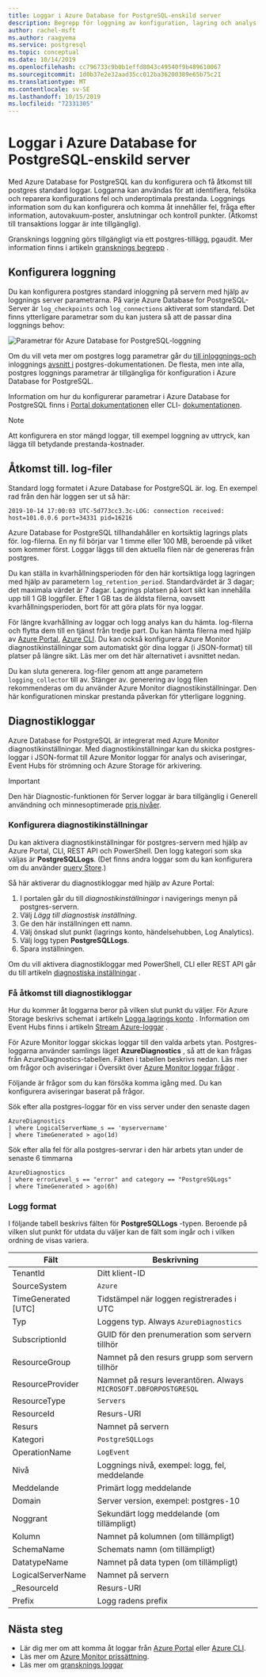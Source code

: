 ```yaml
---
title: Loggar i Azure Database for PostgreSQL-enskild server
description: Begrepp för loggning av konfiguration, lagring och analys i Azure Database for PostgreSQL-enskild server
author: rachel-msft
ms.author: raagyema
ms.service: postgresql
ms.topic: conceptual
ms.date: 10/14/2019
ms.openlocfilehash: cc796733c9b0b1effd8043c49540f9b489610067
ms.sourcegitcommit: 1d0b37e2e32aad35cc012ba36200389e65b75c21
ms.translationtype: MT
ms.contentlocale: sv-SE
ms.lasthandoff: 10/15/2019
ms.locfileid: "72331305"
---
```

# <a name="logs-in-azure-database-for-postgresql---single-server"></a>Loggar i Azure Database for PostgreSQL-enskild server
Med Azure Database for PostgreSQL kan du konfigurera och få åtkomst till postgres standard loggar. Loggarna kan användas för att identifiera, felsöka och reparera konfigurations fel och underoptimala prestanda. Loggnings information som du kan konfigurera och komma åt innehåller fel, fråga efter information, autovakuum-poster, anslutningar och kontroll punkter. (Åtkomst till transaktions loggar är inte tillgänglig).

Gransknings loggning görs tillgängligt via ett postgres-tillägg, pgaudit. Mer information finns i artikeln [gransknings begrepp](concepts-audit.md) .


## <a name="configure-logging"></a>Konfigurera loggning 
Du kan konfigurera postgres standard inloggning på servern med hjälp av loggnings server parametrarna. På varje Azure Database for PostgreSQL-Server är `log_checkpoints` och `log_connections` aktiverat som standard. Det finns ytterligare parametrar som du kan justera så att de passar dina loggnings behov: 

![Parametrar för Azure Database for PostgreSQL-loggning](./media/concepts-server-logs/log-parameters.png)

Om du vill veta mer om postgres logg parametrar går du [till inloggnings-och](https://www.postgresql.org/docs/current/runtime-config-logging.html#RUNTIME-CONFIG-LOGGING-WHEN) inloggnings [avsnitt i](https://www.postgresql.org/docs/current/runtime-config-logging.html#RUNTIME-CONFIG-LOGGING-WHAT) postgres-dokumentationen. De flesta, men inte alla, postgres loggnings parametrar är tillgängliga för konfiguration i Azure Database for PostgreSQL.

Information om hur du konfigurerar parametrar i Azure Database for PostgreSQL finns i [Portal dokumentationen](howto-configure-server-parameters-using-portal.md) eller CLI- [dokumentationen](howto-configure-server-parameters-using-cli.md). 

> [!NOTE]
> Att konfigurera en stor mängd loggar, till exempel loggning av uttryck, kan lägga till betydande prestanda-kostnader. 

## <a name="access-log-files"></a>Åtkomst till. log-filer
Standard logg formatet i Azure Database for PostgreSQL är. log. En exempel rad från den här loggen ser ut så här:

```
2019-10-14 17:00:03 UTC-5d773cc3.3c-LOG: connection received: host=101.0.0.6 port=34331 pid=16216
```

Azure Database for PostgreSQL tillhandahåller en kortsiktig lagrings plats för. log-filerna. En ny fil börjar var 1 timme eller 100 MB, beroende på vilket som kommer först. Loggar läggs till den aktuella filen när de genereras från postgres.  

Du kan ställa in kvarhållningsperioden för den här kortsiktiga logg lagringen med hjälp av parametern `log_retention_period`. Standardvärdet är 3 dagar; det maximala värdet är 7 dagar. Lagrings platsen på kort sikt kan innehålla upp till 1 GB loggfiler. Efter 1 GB tas de äldsta filerna, oavsett kvarhållningsperioden, bort för att göra plats för nya loggar. 

För längre kvarhållning av loggar och logg analys kan du hämta. log-filerna och flytta dem till en tjänst från tredje part. Du kan hämta filerna med hjälp av [Azure Portal](howto-configure-server-logs-in-portal.md), [Azure CLI](howto-configure-server-logs-using-cli.md). Du kan också konfigurera Azure Monitor diagnostikinställningar som automatiskt gör dina loggar (i JSON-format) till platser på längre sikt. Läs mer om det här alternativet i avsnittet nedan. 

Du kan sluta generera. log-filer genom att ange parametern `logging_collector` till av. Stänger av. generering av logg filen rekommenderas om du använder Azure Monitor diagnostikinställningar. Den här konfigurationen minskar prestanda påverkan för ytterligare loggning.

## <a name="diagnostic-logs"></a>Diagnostikloggar
Azure Database for PostgreSQL är integrerat med Azure Monitor diagnostikinställningar. Med diagnostikinställningar kan du skicka postgres-loggar i JSON-format till Azure Monitor loggar för analys och aviseringar, Event Hubs för strömning och Azure Storage för arkivering. 

> [!IMPORTANT]
> Den här Diagnostic-funktionen för Server loggar är bara tillgänglig i Generell användning och minnesoptimerade [pris nivåer](concepts-pricing-tiers.md).


### <a name="configure-diagnostic-settings"></a>Konfigurera diagnostikinställningar
Du kan aktivera diagnostikinställningar för postgres-servern med hjälp av Azure Portal, CLI, REST API och PowerShell. Den logg kategori som ska väljas är **PostgreSQLLogs**. (Det finns andra loggar som du kan konfigurera om du använder [query Store](concepts-query-store.md).)

Så här aktiverar du diagnostikloggar med hjälp av Azure Portal:

   1. I portalen går du till *diagnostikinställningar* i navigerings menyn på postgres-servern.
   2. Välj *Lägg till diagnostisk inställning*.
   3. Ge den här inställningen ett namn. 
   4. Välj önskad slut punkt (lagrings konto, händelsehubben, Log Analytics). 
   5. Välj logg typen **PostgreSQLLogs**.
   7. Spara inställningen.

Om du vill aktivera diagnostikloggar med PowerShell, CLI eller REST API går du till artikeln [diagnostiska inställningar](../azure-monitor/platform/diagnostic-settings.md) .

### <a name="access-diagnostic-logs"></a>Få åtkomst till diagnostikloggar

Hur du kommer åt loggarna beror på vilken slut punkt du väljer. För Azure Storage beskrivs schemat i artikeln [Logga lagrings konto](../azure-monitor/platform/resource-logs-collect-storage.md) . Information om Event Hubs finns i artikeln [Stream Azure-loggar](../azure-monitor/platform/resource-logs-stream-event-hubs.md) .

För Azure Monitor loggar skickas loggar till den valda arbets ytan. Postgres-loggarna använder samlings läget **AzureDiagnostics** , så att de kan frågas från AzureDiagnostics-tabellen. Fälten i tabellen beskrivs nedan. Läs mer om frågor och aviseringar i Översikt över [Azure Monitor loggar frågor](../azure-monitor/log-query/log-query-overview.md) .

Följande är frågor som du kan försöka komma igång med. Du kan konfigurera aviseringar baserat på frågor.

Sök efter alla postgres-loggar för en viss server under den senaste dagen
```
AzureDiagnostics
| where LogicalServerName_s == 'myservername'
| where TimeGenerated > ago(1d) 
```

Sök efter alla fel för alla postgres-servrar i den här arbets ytan under de senaste 6 timmarna
```
AzureDiagnostics
| where errorLevel_s == "error" and category == "PostgreSQLogs"
| where TimeGenerated > ago(6h)
```

### <a name="log-format"></a>Logg format

I följande tabell beskrivs fälten för **PostgreSQLLogs** -typen. Beroende på vilken slut punkt för utdata du väljer kan de fält som ingår och i vilken ordning de visas variera. 

|**Fält** | **Beskrivning** |
|---|---|
| TenantId | Ditt klient-ID |
| SourceSystem | `Azure` |
| TimeGenerated [UTC] | Tidstämpel när loggen registrerades i UTC |
| Typ | Loggens typ. Always `AzureDiagnostics` |
| SubscriptionId | GUID för den prenumeration som servern tillhör |
| ResourceGroup | Namnet på den resurs grupp som servern tillhör |
| ResourceProvider | Namnet på resurs leverantören. Always `MICROSOFT.DBFORPOSTGRESQL` |
| ResourceType | `Servers` |
| ResourceId | Resurs-URI |
| Resurs | Namnet på servern |
| Kategori | `PostgreSQLLogs` |
| OperationName | `LogEvent` |
| Nivå | Loggnings nivå, exempel: logg, fel, meddelande |
| Meddelande | Primärt logg meddelande | 
| Domain | Server version, exempel: postgres-10 |
| Noggrant | Sekundärt logg meddelande (om tillämpligt) |
| Kolumn | Namnet på kolumnen (om tillämpligt) |
| SchemaName | Schemats namn (om tillämpligt) |
| DatatypeName | Namnet på data typen (om tillämpligt) |
| LogicalServerName | Namnet på servern | 
| _ResourceId | Resurs-URI |
| Prefix | Logg radens prefix |


## <a name="next-steps"></a>Nästa steg
- Lär dig mer om att komma åt loggar från [Azure Portal](howto-configure-server-logs-in-portal.md) eller [Azure CLI](howto-configure-server-logs-using-cli.md).
- Läs mer om [Azure Monitor prissättning](https://azure.microsoft.com/pricing/details/monitor/).
- Läs mer om [gransknings loggar](concepts-audit.md)
